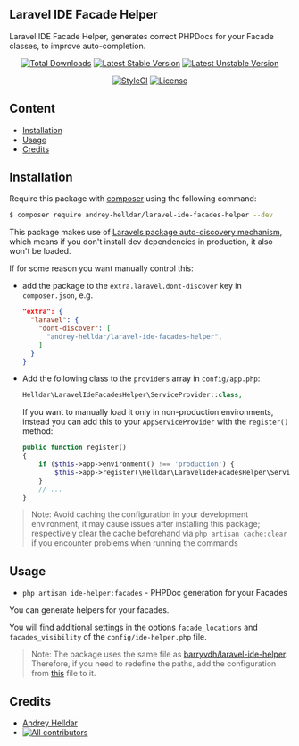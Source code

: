 ## Laravel IDE Facade Helper

Laravel IDE Facade Helper, generates correct PHPDocs for your Facade classes, to improve auto-completion.

<p align="center">
    <a href="https://packagist.org/packages/andrey-helldar/laravel-ide-facades-helper"><img src="https://img.shields.io/packagist/dt/andrey-helldar/laravel-ide-facades-helper.svg?style=flat-square" alt="Total Downloads" /></a>
    <a href="https://packagist.org/packages/andrey-helldar/laravel-ide-facades-helper"><img src="https://poser.pugx.org/andrey-helldar/laravel-ide-facades-helper/v/stable?format=flat-square" alt="Latest Stable Version" /></a>
    <a href="https://packagist.org/packages/andrey-helldar/laravel-ide-facades-helper"><img src="https://poser.pugx.org/andrey-helldar/laravel-ide-facades-helper/v/unstable?format=flat-square" alt="Latest Unstable Version" /></a>
</p>
<p align="center">
    <a href="https://styleci.io/repos/277866838"><img src="https://styleci.io/repos/277866838/shield" alt="StyleCI" /></a>
    <a href="LICENSE"><img src="https://poser.pugx.org/andrey-helldar/laravel-ide-facades-helper/license?format=flat-square" alt="License" /></a>
</p>


## Content
* [Installation](#installation)
* [Usage](#usage)
* [Credits](#credits)


## Installation

Require this package with [composer](https://getcomposer.org) using the following command:

```bash
$ composer require andrey-helldar/laravel-ide-facades-helper --dev
```

This package makes use of [Laravels package auto-discovery mechanism](https://medium.com/@taylorotwell/package-auto-discovery-in-laravel-5-5-ea9e3ab20518), which means if you don't install dev dependencies in production, it also won't be loaded.

If for some reason you want manually control this:
- add the package to the `extra.laravel.dont-discover` key in `composer.json`, e.g.
  ```json
  "extra": {
    "laravel": {
      "dont-discover": [
        "andrey-helldar/laravel-ide-facades-helper",
      ]
    }
  }
  ```
- Add the following class to the `providers` array in `config/app.php`:
  ```php
  Helldar\LaravelIdeFacadesHelper\ServiceProvider::class,
  ```
  If you want to manually load it only in non-production environments, instead you can add this to your `AppServiceProvider` with the `register()` method:
  ```php
  public function register()
  {
      if ($this->app->environment() !== 'production') {
          $this->app->register(\Helldar\LaravelIdeFacadesHelper\ServiceProvider::class);
      }
      // ...
  }
  ```

> Note: Avoid caching the configuration in your development environment, it may cause issues after installing this package; respectively clear the cache beforehand via `php artisan cache:clear` if you encounter problems when running the commands


## Usage

* `php artisan ide-helper:facades` - PHPDoc generation for your Facades

You can generate helpers for your facades.

You will find additional settings in the options `facade_locations` and `facades_visibility` of the `config/ide-helper.php` file.

> Note: The package uses the same file as [barryvdh/laravel-ide-helper](https://github.com/barryvdh/laravel-ide-helper). Therefore, if you need to redefine the paths, add the configuration from [this](config/ide-helper.php) file to it.

## Credits

- [Andrey Helldar][link_author]
- [![All contributors][badge_contributors]][link_contributors]


[badge_contributors]:   https://img.shields.io/github/contributors/andrey-helldar/laravel-ide-facades-helper?style=flat-square

[link_author]:          https://github.com/andrey-helldar
[link_contributors]:    https://github.com/andrey-helldar/laravel-ide-facades-helper/graphs/contributors
